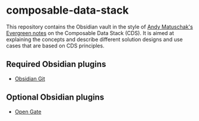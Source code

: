 # composable-data-stack

This repository contains the Obsidian vault in the style of [Andy Matuschak's Evergreen notes](https://notes.andymatuschak.org/Evergreen_notes) on the Composable Data Stack (CDS). It is aimed at explaining the concepts and describe different solution designs and use cases that are based on CDS principles.

## Required Obsidian plugins
- [Obsidian Git](https://publish.obsidian.md/git-doc/Start+here)

## Optional Obsidian plugins
- [Open Gate](https://github.com/nguyenvanduocit/obsidian-open-gate)
